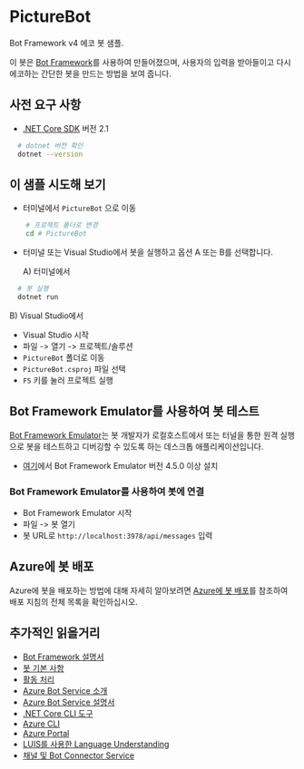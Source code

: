 ﻿# PictureBot

Bot Framework v4 에코 봇 샘플.

이 봇은 [Bot Framework](https://dev.botframework.com)를 사용하여 만들어졌으며, 사용자의 입력을 받아들이고 다시 에코하는 간단한 봇을 만드는 방법을 보여 줍니다.

## 사전 요구 사항

- [.NET Core SDK](https://dotnet.microsoft.com/download) 버전 2.1

```bash
  # dotnet 버전 확인
  dotnet --version
```

## 이 샘플 시도해 보기

- 터미널에서 `PictureBot` 으로 이동

```bash
    # 프로젝트 폴더로 변경
    cd # PictureBot
```

- 터미널 또는 Visual Studio에서 봇을 실행하고 옵션 A 또는 B를 선택합니다.

  A) 터미널에서

```bash
  # 봇 실행
  dotnet run
```

  B) Visual Studio에서

  - Visual Studio 시작
  - 파일 -> 열기 -> 프로젝트/솔루션
  - `PictureBot` 폴더로 이동
  - `PictureBot.csproj` 파일 선택
  - `F5` 키를 눌러 프로젝트 실행

## Bot Framework Emulator를 사용하여 봇 테스트

[Bot Framework Emulator](https://github.com/microsoft/botframework-emulator)는 봇 개발자가 로컬호스트에서 또는 터널을 통한 원격 실행으로 봇을 테스트하고 디버깅할 수 있도록 하는 데스크톱 애플리케이션입니다.

- [여기](https://github.com/Microsoft/BotFramework-Emulator/releases)에서 Bot Framework Emulator 버전 4.5.0 이상 설치

### Bot Framework Emulator를 사용하여 봇에 연결

- Bot Framework Emulator 시작
- 파일 -> 봇 열기
- 봇 URL로 `http://localhost:3978/api/messages` 입력

## Azure에 봇 배포

Azure에 봇을 배포하는 방법에 대해 자세히 알아보려면 [Azure에 봇 배포](https://aka.ms/azuredeployment)를 참조하여 배포 지침의 전체 목록을 확인하십시오.

## 추가적인 읽을거리

- [Bot Framework 설명서](https://docs.botframework.com)
- [봇 기본 사항](https://docs.microsoft.com/azure/bot-service/bot-builder-basics?view=azure-bot-service-4.0)
- [활동 처리](https://docs.microsoft.com/ko-kr/azure/bot-service/bot-builder-concept-activity-processing?view=azure-bot-service-4.0)
- [Azure Bot Service 소개](https://docs.microsoft.com/azure/bot-service/bot-service-overview-introduction?view=azure-bot-service-4.0)
- [Azure Bot Service 설명서](https://docs.microsoft.com/azure/bot-service/?view=azure-bot-service-4.0)
- [.NET Core CLI 도구](https://docs.microsoft.com/ko-kr/dotnet/core/tools/?tabs=netcore2x)
- [Azure CLI](https://docs.microsoft.com/cli/azure/?view=azure-cli-latest)
- [Azure Portal](https://portal.azure.com)
- [LUIS를 사용한 Language Understanding](https://docs.microsoft.com/ko-kr/azure/cognitive-services/luis/)
- [채널 및 Bot Connector Service](https://docs.microsoft.com/ko-kr/azure/bot-service/bot-concepts?view=azure-bot-service-4.0)
